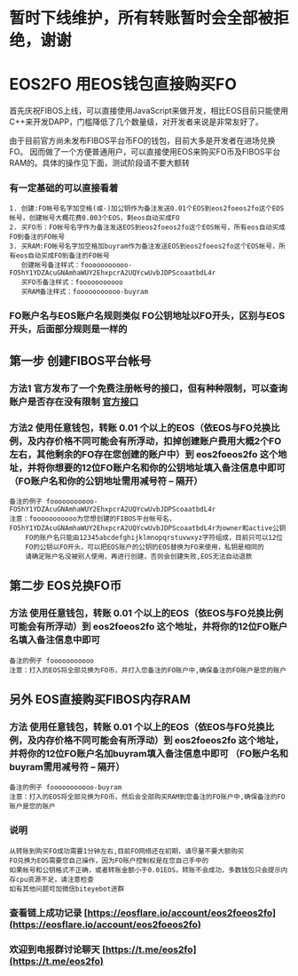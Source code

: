 

# 暂时下线维护，所有转账暂时会全部被拒绝，谢谢




# EOS2FO 用EOS钱包直接购买FO

首先庆祝FIBOS上线，可以直接使用JavaScript来做开发，相比EOS目前只能使用C++来开发DAPP，门槛降低了几个数量级，对开发者来说是非常友好了。

由于目前官方尚未发布FIBOS平台币FO的钱包，目前大多是开发者在进场兑换FO。 因而做了一个方便普通用户，可以直接使用EOS来购买FO币及FIBOS平台RAM的。具体的操作见下面，测试阶段请不要大额转

### 有一定基础的可以直接看着
    1. 创建:FO帐号名字加空格(或-)加公钥作为备注发送0.01个EOS到eos2foeos2fo这个EOS帐号，创建帐号大概花费0.003个EOS，剩eos自动买成FO
    2. 买FO币：FO帐号名字作为备注发送EOS到eos2foeos2fo这个EOS帐号，所有eos自动买成FO到备注的FO帐号
    3. 买RAM:FO帐号名字加空格加buyram作为备注发送EOS到eos2foeos2fo这个EOS帐号，所有eos自动买成FO到备注的FO帐号
       创建帐号备注样式：fooooooooooo-FO5hY1YDZAcuGNAmhaWUY2EhxpcrA2UQYcwUvbJDPScoaatbdL4r
       买FO币备注样式：fooooooooooo
       买RAM备注样式：fooooooooooo-buyram 

### FO账户名与EOS账户名规则类似 FO公钥地址以FO开头，区别与EOS开头，后面部分规则是一样的

## 第一步  创建FIBOS平台帐号
### 方法1 官方发布了一个免费注册帐号的接口，但有种种限制，可以查询账户是否存在没有限制  [官方接口](https://fibos.io/docs/guide/advanced/createaccount.md.html) 
### 方法2 使用任意钱包，转账 0.01 个以上的EOS（依EOS与FO兑换比例，及内存价格不同可能会有所浮动，扣掉创建账户费用大概2个FO左右，其他剩余的FO存在您创建的账户中）到 eos2foeos2fo 这个地址，并将你想要的12位FO账户名和你的公钥地址填入备注信息中即可（FO账户名和你的公钥地址需用减号符 – 隔开）
    备注的例子 fooooooooooo-FO5hY1YDZAcuGNAmhaWUY2EhxpcrA2UQYcwUvbJDPScoaatbdL4r
    注意：fooooooooooo为您想创建的FIBOS平台帐号名，FO5hY1YDZAcuGNAmhaWUY2EhxpcrA2UQYcwUvbJDPScoaatbdL4r为owner和active公钥
        FO的账户名只能由12345abcdefghijklmnopqrstuvwxyz字符组成，目前只可以12位
        FO的公钥以FO开头，可以把EOS账户的公钥的EOS替换为FO来使用，私钥是相同的
        请确定账户名没被别人使用，再进行创建，否则会创建失败,EOS无法自动退款
        

## 第二步  EOS兑换FO币
### 方法 使用任意钱包，转账 0.01 个以上的EOS（依EOS与FO兑换比例可能会有所浮动）到 eos2foeos2fo 这个地址，并将你的12位FO账户名填入备注信息中即可
    备注的例子 fooooooooooo
    注意：打入的EOS将全部兑换为FO币，并打入您备注的FO账户中,确保备注的FO账户是您的账户

## 另外 EOS直接购买FIBOS内存RAM
### 方法 使用任意钱包，转账 0.01 个以上的EOS（依EOS与FO兑换比例，及内存价格不同可能会有所浮动）到 eos2foeos2fo 这个地址，并将你的12位FO账户名加buyram填入备注信息中即可 （FO账户名和buyram需用减号符 – 隔开）
    备注的例子 fooooooooooo-buyram
    注意：打入的EOS将全部兑换为FO币，然后会全部购买RAM到您备注的FO账户中,确保备注的FO账户是您的账户
 
### 说明
    从转账到购买FO成功需要1分钟左右,目前FO网络还在初期，请尽量不要大额购买
    FO兑换为EOS需要您自己操作，因为FO账户控制权是在您自己手中的
    如果帐号和公钥格式不正确，或者转账金额小于0.01EOS，转账不会成功，多数钱包只会提示内存cpu资源不足，请注意检查
    如有其他问题可加微信biteyebot进群

### 查看链上成功记录   [https://eosflare.io/account/eos2foeos2fo](https://eosflare.io/account/eos2foeos2fo) 
    
### 欢迎到电报群讨论聊天   [https://t.me/eos2fo](https://t.me/eos2fo)
